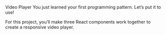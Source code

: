 Video Player
You just learned your first programming pattern. Let’s put it to use!

For this project, you’ll make three React components work together to create a responsive video player.